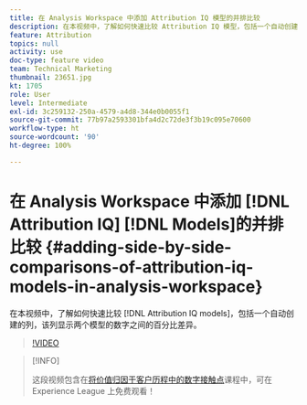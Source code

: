 ```yaml
---
title: 在 Analysis Workspace 中添加 Attribution IQ 模型的并排比较
description: 在本视频中，了解如何快速比较 Attribution IQ 模型，包括一个自动创建的列，该列显示两个模型的数字之间的百分比差异。
feature: Attribution
topics: null
activity: use
doc-type: feature video
team: Technical Marketing
thumbnail: 23651.jpg
kt: 1705
role: User
level: Intermediate
exl-id: 3c259132-250a-4579-a4d8-344e0b0055f1
source-git-commit: 77b97a2593301bfa4d2c72de3f3b19c095e70600
workflow-type: ht
source-wordcount: '90'
ht-degree: 100%

---
```


# 在 Analysis Workspace 中添加 [!DNL Attribution IQ] [!DNL Models]的并排比较 {#adding-side-by-side-comparisons-of-attribution-iq-models-in-analysis-workspace}

在本视频中，了解如何快速比较 [!DNL Attribution IQ models]，包括一个自动创建的列，该列显示两个模型的数字之间的百分比差异。

>[!VIDEO](https://video.tv.adobe.com/v/23651/?quality=12)

>[!INFO]
>
> 这段视频包含在[将价值归因于客户历程中的数字接触点](https://experienceleague.adobe.com/?recommended=Analytics-U-1-2020.2)课程中，可在 Experience League 上免费观看！
